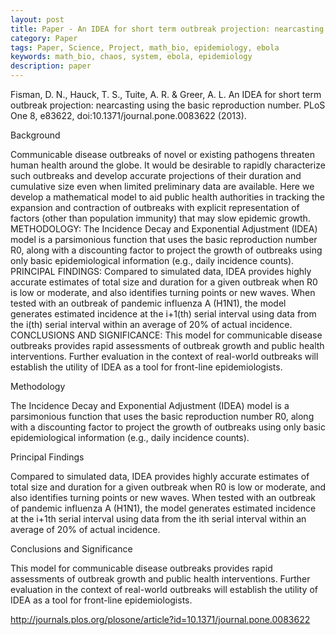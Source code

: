 ```yaml
---
layout: post
title: Paper - An IDEA for short term outbreak projection: nearcasting using the basic reproduction number
category: Paper
tags: Paper, Science, Project, math_bio, epidemiology, ebola
keywords: math_bio, chaos, system, ebola, epidemiology
description: paper
---
```


Fisman, D. N., Hauck, T. S., Tuite, A. R. & Greer, A. L. An IDEA for short term outbreak projection: nearcasting using the basic reproduction number. PLoS One 8, e83622, doi:10.1371/journal.pone.0083622 (2013).

Background

Communicable disease outbreaks of novel or existing pathogens threaten human health around the globe. It would be desirable to rapidly characterize such outbreaks and develop accurate projections of their duration and cumulative size even when limited preliminary data are available. Here we develop a mathematical model to aid public health authorities in tracking the expansion and contraction of outbreaks with explicit representation of factors (other than population immunity) that may slow epidemic growth. METHODOLOGY: The Incidence Decay and Exponential Adjustment (IDEA) model is a parsimonious function that uses the basic reproduction number R0, along with a discounting factor to project the growth of outbreaks using only basic epidemiological information (e.g., daily incidence counts). PRINCIPAL FINDINGS: Compared to simulated data, IDEA provides highly accurate estimates of total size and duration for a given outbreak when R0 is low or moderate, and also identifies turning points or new waves. When tested with an outbreak of pandemic influenza A (H1N1), the model generates estimated incidence at the i+1(th) serial interval using data from the i(th) serial interval within an average of 20% of actual incidence. CONCLUSIONS AND SIGNIFICANCE: This model for communicable disease outbreaks provides rapid assessments of outbreak growth and public health interventions. Further evaluation in the context of real-world outbreaks will establish the utility of IDEA as a tool for front-line epidemiologists.

Methodology

The Incidence Decay and Exponential Adjustment (IDEA) model is a parsimonious function that uses the basic reproduction number R0, along with a discounting factor to project the growth of outbreaks using only basic epidemiological information (e.g., daily incidence counts).

Principal Findings

Compared to simulated data, IDEA provides highly accurate estimates of total size and duration for a given outbreak when R0 is low or moderate, and also identifies turning points or new waves. When tested with an outbreak of pandemic influenza A (H1N1), the model generates estimated incidence at the i+1th serial interval using data from the ith serial interval within an average of 20% of actual incidence.

Conclusions and Significance

This model for communicable disease outbreaks provides rapid assessments of outbreak growth and public health interventions. Further evaluation in the context of real-world outbreaks will establish the utility of IDEA as a tool for front-line epidemiologists.

<http://journals.plos.org/plosone/article?id=10.1371/journal.pone.0083622>
